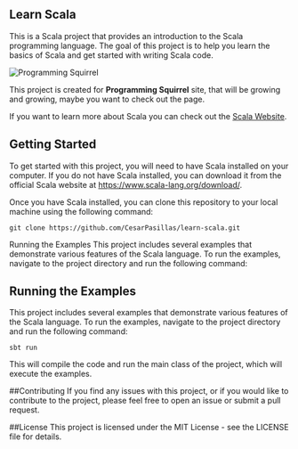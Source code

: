 ## Learn Scala

This is a Scala project that provides an introduction to the Scala programming language. The goal of this project is to help you learn the basics of Scala and get started with writing Scala code.

![Programming Squirrel](https://programmingsquirrel.files.wordpress.com/2023/05/cropped-logo_ardilla_programmer_yellow.png?w=64&h=60)

This project is created for **Programming Squirrel** site, that will be growing and growing, maybe you want to check out the page.

If you want to learn more about Scala you can check out the [Scala Website](https://www.scala-lang.org/).

## Getting Started

To get started with this project, you will need to have Scala installed on your computer. If you do not have Scala installed, you can download it from the official Scala website at https://www.scala-lang.org/download/.

Once you have Scala installed, you can clone this repository to your local machine using the following command:

```
git clone https://github.com/CesarPasillas/learn-scala.git
```

Running the Examples
This project includes several examples that demonstrate various features of the Scala language. To run the examples, navigate to the project directory and run the following command:



## Running the Examples

This project includes several examples that demonstrate various features of the Scala language. To run the examples, navigate to the project directory and run the following command:

```
sbt run
```

This will compile the code and run the main class of the project, which will execute the examples.

##Contributing
If you find any issues with this project, or if you would like to contribute to the project, please feel free to open an issue or submit a pull request.

##License
This project is licensed under the MIT License - see the LICENSE file for details.
